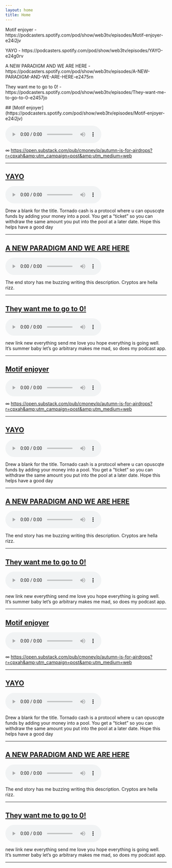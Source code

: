 ```yaml
---
layout: home
title: Home
---
```


 <p>Motif enjoyer - https://podcasters.spotify.com/pod/show/web3tv/episodes/Motif-enjoyer-e24i2jv</p>
<p>YAYO - https://podcasters.spotify.com/pod/show/web3tv/episodes/YAYO-e24g0rv</p>
<p>A NEW PARADIGM AND WE ARE HERE - https://podcasters.spotify.com/pod/show/web3tv/episodes/A-NEW-PARADIGM-AND-WE-ARE-HERE-e2475rn</p>
<p>They want me to go to 0! - https://podcasters.spotify.com/pod/show/web3tv/episodes/They-want-me-to-go-to-0-e2457jo</p>
## [Motif enjoyer](https://podcasters.spotify.com/pod/show/web3tv/episodes/Motif-enjoyer-e24i2jv)

![Motif enjoyer](https://anchor.fm/s/e1b94b28/podcast/play/70895679/https%3A%2F%2Fd3ctxlq1ktw2nl.cloudfront.net%2Fproduction%2F2023-6-22%2F340222821-44100-2-f0ba8abcca237.m4a)

∞ https://open.substack.com/pub/cmoney/p/autumn-is-for-airdrops?r=cpxah&amp;utm_campaign=post&amp;utm_medium=web

---


## [YAYO](https://podcasters.spotify.com/pod/show/web3tv/episodes/YAYO-e24g0rv)

![YAYO](https://anchor.fm/s/e1b94b28/podcast/play/70828351/https%3A%2F%2Fd3ctxlq1ktw2nl.cloudfront.net%2Fproduction%2F2023-4-22%2F330925197-44100-2-a069c8459652a.m4a)

Drew a blank for the title. Tornado cash is a protocol where u can opuscqte funds by adding your money into a pool. You get a “ticket” so you can withdraw the same amount you put into the pool at a later date. Hope this helps have a good day

---


## [A NEW PARADIGM AND WE ARE HERE](https://podcasters.spotify.com/pod/show/web3tv/episodes/A-NEW-PARADIGM-AND-WE-ARE-HERE-e2475rn)

![A NEW PARADIGM AND WE ARE HERE](https://anchor.fm/s/e1b94b28/podcast/play/70538551/https%3A%2F%2Fd3ctxlq1ktw2nl.cloudfront.net%2Fproduction%2F2023-4-18%2F330243251-44100-2-0f64da385b05c.m4a)

The end story has me buzzing writing this description. Cryptos are hella rizz.

---


## [They want me to go to 0!](https://podcasters.spotify.com/pod/show/web3tv/episodes/They-want-me-to-go-to-0-e2457jo)

![They want me to go to 0!](https://anchor.fm/s/e1b94b28/podcast/play/70474808/https%3A%2F%2Fd3ctxlq1ktw2nl.cloudfront.net%2Fproduction%2F2023-4-17%2F330033163-44100-2-7c74407fffde3.m4a)

<p> new link new everything send me love you hope everything is going well. It’s summer baby let’s go arbitrary makes me mad, so does my podcast app.</p>

---


## [Motif enjoyer](https://podcasters.spotify.com/pod/show/web3tv/episodes/Motif-enjoyer-e24i2jv)

![Motif enjoyer](https://anchor.fm/s/e1b94b28/podcast/play/70895679/https%3A%2F%2Fd3ctxlq1ktw2nl.cloudfront.net%2Fproduction%2F2023-6-22%2F340222821-44100-2-f0ba8abcca237.m4a)

∞ https://open.substack.com/pub/cmoney/p/autumn-is-for-airdrops?r=cpxah&amp;utm_campaign=post&amp;utm_medium=web

---


## [YAYO](https://podcasters.spotify.com/pod/show/web3tv/episodes/YAYO-e24g0rv)

![YAYO](https://anchor.fm/s/e1b94b28/podcast/play/70828351/https%3A%2F%2Fd3ctxlq1ktw2nl.cloudfront.net%2Fproduction%2F2023-4-22%2F330925197-44100-2-a069c8459652a.m4a)

Drew a blank for the title. Tornado cash is a protocol where u can opuscqte funds by adding your money into a pool. You get a “ticket” so you can withdraw the same amount you put into the pool at a later date. Hope this helps have a good day

---


## [A NEW PARADIGM AND WE ARE HERE](https://podcasters.spotify.com/pod/show/web3tv/episodes/A-NEW-PARADIGM-AND-WE-ARE-HERE-e2475rn)

![A NEW PARADIGM AND WE ARE HERE](https://anchor.fm/s/e1b94b28/podcast/play/70538551/https%3A%2F%2Fd3ctxlq1ktw2nl.cloudfront.net%2Fproduction%2F2023-4-18%2F330243251-44100-2-0f64da385b05c.m4a)

The end story has me buzzing writing this description. Cryptos are hella rizz.

---


## [They want me to go to 0!](https://podcasters.spotify.com/pod/show/web3tv/episodes/They-want-me-to-go-to-0-e2457jo)

![They want me to go to 0!](https://anchor.fm/s/e1b94b28/podcast/play/70474808/https%3A%2F%2Fd3ctxlq1ktw2nl.cloudfront.net%2Fproduction%2F2023-4-17%2F330033163-44100-2-7c74407fffde3.m4a)

<p> new link new everything send me love you hope everything is going well. It’s summer baby let’s go arbitrary makes me mad, so does my podcast app.</p>

---


## [Motif enjoyer](https://podcasters.spotify.com/pod/show/web3tv/episodes/Motif-enjoyer-e24i2jv)

![Motif enjoyer](https://anchor.fm/s/e1b94b28/podcast/play/70895679/https%3A%2F%2Fd3ctxlq1ktw2nl.cloudfront.net%2Fproduction%2F2023-6-22%2F340222821-44100-2-f0ba8abcca237.m4a)

∞ https://open.substack.com/pub/cmoney/p/autumn-is-for-airdrops?r=cpxah&amp;utm_campaign=post&amp;utm_medium=web

---


## [YAYO](https://podcasters.spotify.com/pod/show/web3tv/episodes/YAYO-e24g0rv)

![YAYO](https://anchor.fm/s/e1b94b28/podcast/play/70828351/https%3A%2F%2Fd3ctxlq1ktw2nl.cloudfront.net%2Fproduction%2F2023-4-22%2F330925197-44100-2-a069c8459652a.m4a)

Drew a blank for the title. Tornado cash is a protocol where u can opuscqte funds by adding your money into a pool. You get a “ticket” so you can withdraw the same amount you put into the pool at a later date. Hope this helps have a good day

---


## [A NEW PARADIGM AND WE ARE HERE](https://podcasters.spotify.com/pod/show/web3tv/episodes/A-NEW-PARADIGM-AND-WE-ARE-HERE-e2475rn)

![A NEW PARADIGM AND WE ARE HERE](https://anchor.fm/s/e1b94b28/podcast/play/70538551/https%3A%2F%2Fd3ctxlq1ktw2nl.cloudfront.net%2Fproduction%2F2023-4-18%2F330243251-44100-2-0f64da385b05c.m4a)

The end story has me buzzing writing this description. Cryptos are hella rizz.

---


## [They want me to go to 0!](https://podcasters.spotify.com/pod/show/web3tv/episodes/They-want-me-to-go-to-0-e2457jo)

![They want me to go to 0!](https://anchor.fm/s/e1b94b28/podcast/play/70474808/https%3A%2F%2Fd3ctxlq1ktw2nl.cloudfront.net%2Fproduction%2F2023-4-17%2F330033163-44100-2-7c74407fffde3.m4a)

<p> new link new everything send me love you hope everything is going well. It’s summer baby let’s go arbitrary makes me mad, so does my podcast app.</p>

---



